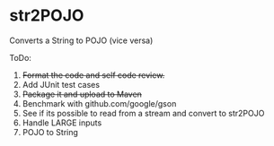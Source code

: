 # str2POJO

Converts a String to POJO (vice versa)

ToDo:
1. ~~Format the code and self code review.~~
1. Add JUnit test cases
1. ~~Package it and upload to Maven~~
1. Benchmark with github.com/google/gson
1. See if its possible to read from a stream and convert to str2POJO
1. Handle LARGE inputs
1. POJO to String
